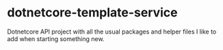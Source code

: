 # dotnetcore-template-service
 Dotnetcore API project with all the usual packages and helper files I like to add when starting something new.
